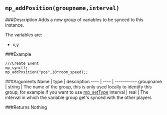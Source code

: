 ``mp_addPosition(groupname,interval)``
--------------

###Description
Adds a new group of variables to be synced to this instance.

The variables are:
* x,y

###Example

```gml
///Create Event
mp_sync();
mp_addPosition("pos",10*room_speed);;
```

###Arguments
Name | type | description
---- | ---- | -----------
groupname | string | The name of the group, this is only used locally to identify this group, for example if you want to use [mp_setType](functions/sync/mp_setType)
interval | real | The interval in which the variable group get's synced with the other players

###Returns
Nothing